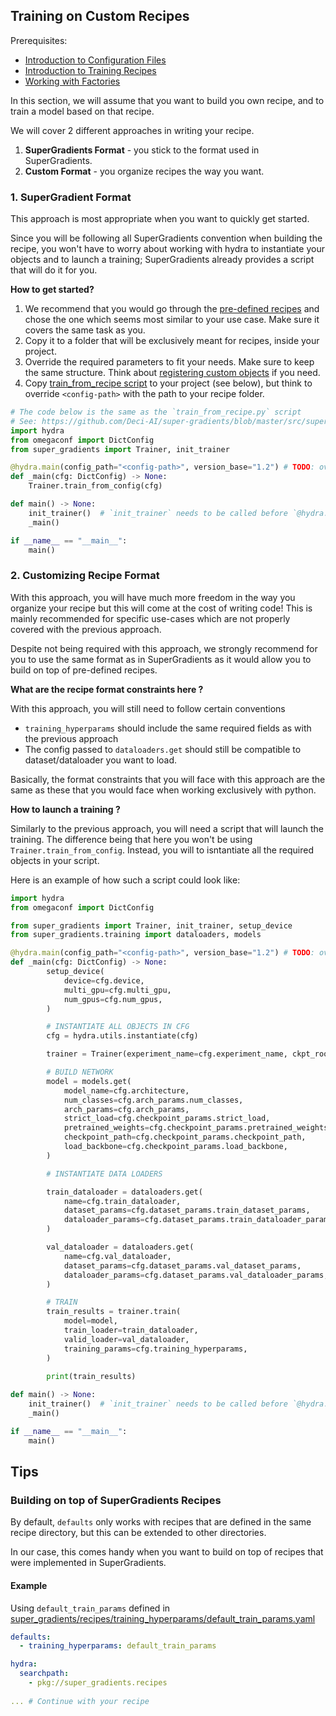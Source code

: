 ## Training on Custom Recipes


Prerequisites:
- [Introduction to Configuration Files](configuration_files.md)
- [Introduction to Training Recipes](Recipes_Introduction.md)
- [Working with Factories](Recipes_Factories.md)


In this section, we will assume that you want to build you own recipe, and to train a model based on that recipe.

We will cover 2 different approaches in writing your recipe.
1. **SuperGradients Format** - you stick to the format used in SuperGradients.
2. **Custom Format** - you organize recipes the way you want.


### 1. SuperGradient Format 
This approach is most appropriate when you want to quickly get started. 

Since you will be following all SuperGradients convention when building the recipe, 
you won't have to worry about working with hydra to instantiate your objects and to launch a training; SuperGradients already provides a script that will do it for you.

**How to get started?**

1. We recommend that you would go through the [pre-defined recipes](https://github.com/Deci-AI/super-gradients/blob/master/src/super_gradients/recipes/)
and chose the one which seems most similar to your use case. Make sure it covers the same task as you.
2. Copy it to a folder that will be exclusively meant for recipes, inside your project.
3. Override the required parameters to fit your needs. Make sure to keep the same structure. Think about [registering custom objects](Recipes_Factories.md) if you need. 
4. Copy [train_from_recipe script](https://github.com/Deci-AI/super-gradients/blob/master/src/super_gradients/train_from_recipe.py) to your project (see below), but think to override `<config-path>` with the path to your recipe folder.
 

```python
# The code below is the same as the `train_from_recipe.py` script
# See: https://github.com/Deci-AI/super-gradients/blob/master/src/super_gradients/train_from_recipe.py
import hydra
from omegaconf import DictConfig
from super_gradients import Trainer, init_trainer

@hydra.main(config_path="<config-path>", version_base="1.2") # TODO: overwrite `<config-path>`
def _main(cfg: DictConfig) -> None:
    Trainer.train_from_config(cfg)

def main() -> None:
    init_trainer()  # `init_trainer` needs to be called before `@hydra.main`
    _main()

if __name__ == "__main__":
    main()
```


### 2. Customizing Recipe Format

With this approach, you will have much more freedom in the way you organize your recipe but this will come at the cost of writing code!
This is mainly recommended for specific use-cases which are not properly covered with the previous approach.

Despite not being required with this approach, we strongly recommend for you to use the same format as in 
SuperGradients as it would allow you to build on top of pre-defined recipes.


**What are the recipe format constraints here ?**

With this approach, you will still need to follow certain conventions
- `training_hyperparams` should include the same required fields as with the previous approach
- The config passed to `dataloaders.get` should still be compatible to dataset/dataloader you want to load. 

Basically, the format constraints that you will face with this approach are the same as these that you would face when working exclusively with python.


**How to launch a training ?**

Similarly to the previous approach, you will need a script that will launch the training.
The difference being that here you won't be using `Trainer.train_from_config`. Instead, you will to isntantiate all the required objects in your script.

Here is an example of how such a script could look like:
```python
import hydra
from omegaconf import DictConfig

from super_gradients import Trainer, init_trainer, setup_device
from super_gradients.training import dataloaders, models

@hydra.main(config_path="<config-path>", version_base="1.2") # TODO: overwrite `<config-path>`
def _main(cfg: DictConfig) -> None:
        setup_device(
            device=cfg.device,
            multi_gpu=cfg.multi_gpu,
            num_gpus=cfg.num_gpus,
        )

        # INSTANTIATE ALL OBJECTS IN CFG
        cfg = hydra.utils.instantiate(cfg)

        trainer = Trainer(experiment_name=cfg.experiment_name, ckpt_root_dir=cfg.ckpt_root_dir)

        # BUILD NETWORK
        model = models.get(
            model_name=cfg.architecture,
            num_classes=cfg.arch_params.num_classes,
            arch_params=cfg.arch_params,
            strict_load=cfg.checkpoint_params.strict_load,
            pretrained_weights=cfg.checkpoint_params.pretrained_weights,
            checkpoint_path=cfg.checkpoint_params.checkpoint_path,
            load_backbone=cfg.checkpoint_params.load_backbone,
        )

        # INSTANTIATE DATA LOADERS

        train_dataloader = dataloaders.get(
            name=cfg.train_dataloader,
            dataset_params=cfg.dataset_params.train_dataset_params,
            dataloader_params=cfg.dataset_params.train_dataloader_params,
        )

        val_dataloader = dataloaders.get(
            name=cfg.val_dataloader,
            dataset_params=cfg.dataset_params.val_dataset_params,
            dataloader_params=cfg.dataset_params.val_dataloader_params,
        )

        # TRAIN
        train_results = trainer.train(
            model=model,
            train_loader=train_dataloader,
            valid_loader=val_dataloader,
            training_params=cfg.training_hyperparams,
        )
        
        print(train_results)

def main() -> None:
    init_trainer()  # `init_trainer` needs to be called before `@hydra.main`
    _main()

if __name__ == "__main__":
    main()
```


## Tips

### Building on top of SuperGradients Recipes
By default, `defaults` only works with recipes that are defined in the same recipe directory, but this can be extended to other directories.

In our case, this comes handy when you want to build on top of recipes that were implemented in SuperGradients.

#### Example

Using `default_train_params` defined in [super_gradients/recipes/training_hyperparams/default_train_params.yaml](https://github.com/Deci-AI/super-gradients/blob/master/src/super_gradients/recipes/training_hyperparams/default_train_params.yaml)

```yaml
defaults:
  - training_hyperparams: default_train_params 

hydra:
  searchpath:
    - pkg://super_gradients.recipes
    
... # Continue with your recipe
```

